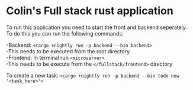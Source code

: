 # Colin's Full stack rust application

To run this application you need to start the front and backend seperately. To do this you can run the following commands:

-Backend: `<cargo +nightly run -p backend --bin backend>`\
    -This needs to be executed from the root directory\
-Frontend: In terminal run `<microserver>`\
    -This needs to be execute from the `</fullstack/frontend>` directory


To create a new task:
`<cargo +nightly run -p backend --bin todo new '<task_here>'>`
